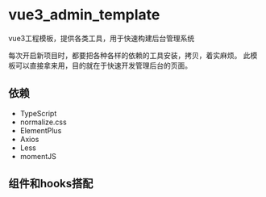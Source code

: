 # vue3_admin_template

vue3工程模板，提供各类工具，用于快速构建后台管理系统

每次开启新项目时，都要把各种各样的依赖的工具安装，拷贝，着实麻烦。
此模板可以直接拿来用，目的就在于快速开发管理后台的页面。

## 依赖

- TypeScript
- normalize.css
- ElementPlus
- Axios
- Less
- momentJS

## 组件和hooks搭配
